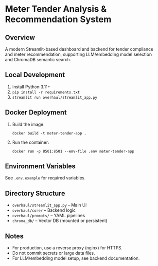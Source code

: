 # Meter Tender Analysis & Recommendation System

## Overview
A modern Streamlit-based dashboard and backend for tender compliance and meter recommendation, supporting LLM/embedding model selection and ChromaDB semantic search.

## Local Development
1. Install Python 3.11+
2. `pip install -r requirements.txt`
3. `streamlit run overhaul/streamlit_app.py`

## Docker Deployment
1. Build the image:
   ```
   docker build -t meter-tender-app .
   ```
2. Run the container:
   ```
   docker run -p 8501:8501 --env-file .env meter-tender-app
   ```

## Environment Variables
See `.env.example` for required variables.

## Directory Structure
- `overhaul/streamlit_app.py` – Main UI
- `overhaul/core/` – Backend logic
- `overhaul/prompts/` – YAML pipelines
- `chroma_db/` – Vector DB (mounted or persistent)

## Notes
- For production, use a reverse proxy (nginx) for HTTPS.
- Do not commit secrets or large data files.
- For LLM/embedding model setup, see backend documentation.
